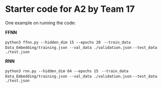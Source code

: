 # Starter code for A2 by Team 17

One example on running the code:

**FFNN**

``python3 ffnn.py --hidden_dim 15 --epochs 20 ``
``--train_data Data_Embedding/training.json --val_data ./validation.json``
``--test_data ./test.json``


**RNN**

``python3 rnn.py --hidden_dim 64 --epochs 15 ``
``--train_data Data_Embedding/training.json --val_data ./validation.json``
``--test_data ./test.json``

